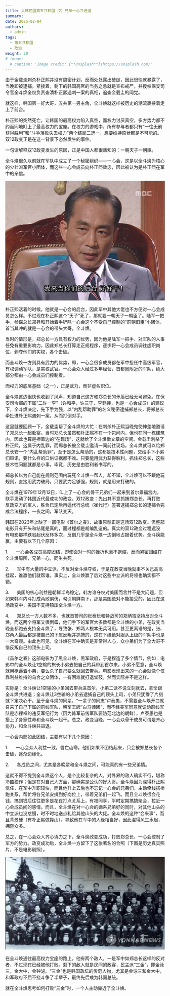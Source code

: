```yaml
---
title: 大韩民国第五共和国（2）兄弟一心共进退
summary: 
date: 2025-02-04
authors:
  - admin
tags:
  - 第五共和国
  - 政治
weight: 20
# image:
  # caption: 'Image credit: [**Unsplash**](https://unsplash.com)'
---
```


由于金载圭刺杀朴正熙并没有周密计划，反而处处露出破绽，因此很快就暴露了，当晚即被逮捕。紧接着，剩下的韩国高官的当务之急就是宣布戒严，并授权保安司令官全斗焕全权负责查清朴正熙遇刺一案的真相，追查金载圭的同党。

就这样，韩国第一好大哥，五共第一男主角，全斗焕就这样被历史的潮流裹挟着走上了前台。

朴正熙的突然死亡，让韩国的最高权力陷入真空，而权力讨厌真空，多方势力都不约而同地盯上了最高权力的宝座。在权力的游戏中，所有参与者都只有“一往无前获得胜利”和“斗争落败失去权力”两个结局二选一，想要维持原状都是不可能的。双12政变正是在这一背景下必然发生的事件。

一句话解释双12政变发生的原因，正是中国人都很熟知的：一朝天子一朝臣。

全斗焕很久以前就在军队中成立了一个秘密组织——一心会，这是以全斗焕为核心的少壮派军官小团体，而这些一心会成员向朴正熙效忠，因此被认为是朴正熙在军中的亲信。

![](pzx2.jpg)

朴正熙活着的时候，他就是一心会的后台，因此军中其他大佬也不方便对一心会成员怎么样。不过现在朴正熙这个“天子”死了，那就要一朝天子一朝臣了。陆军一把手，参谋总长郑昇和开始着手铲除一心会这个不受自己控制的“前朝旧臣”小团体，首当其冲的就是一心会的带头大哥，全斗焕。

当时的情形是，郑总长一方具有权力的优势，因为他是陆军一把手，对军队的人事任免有重要影响力，因此郑总长打算走正规程序，逐步将一心会成员调往虚职岗位，剥夺他们的实权，各个击破。

而全斗焕一方则具有武力的优势，即，一心会很多成员都在军中担任中高级军官，有权调动军队，是实权武官。一心会众人经过多年经营，首都圈附近的军队，绝大部分都由一心会成员们控制着。

而权力的底层基础（之一），正是武力，而非虚名职位。

全斗焕这边很快也收到了风声，知道自己这方和郑总长的矛盾已经无可避免。在保安司令部的下属“二许一李”（许和平，许三守，李鹤捧，也是一心会成员）的建议下，全斗焕决定，先下手为强，以“内乱帮助罪”的名义秘密逮捕郑总长，将郑总长牵扯进朴正熙遇刺一案，从而打倒对手。

这里就要回顾一下，金载圭帮了全斗焕的大忙：在刺杀朴正熙当晚鬼使神差地邀请了郑总长一起赴宴。当时郑总长虽然和朴正熙不在一个包间内，但也在同一栋建筑内，因此也算是擦着边的“在现场”，这就给了全斗焕做文章的空间。金载圭刺杀了朴正熙，这属于内乱罪，而郑总长被金载圭邀请一同前往现场，全斗焕就可以给郑总长安一个“内乱帮助罪”，至于是怎么帮助的，这都是技术性问题，交给手下小弟们审讯，要什么样的口供证据都不难。只要能用武力获得胜利，抓住郑总长，这些技术性问题就都是小事。毕竟，历史是由胜利者书写的。

郑总长以为自己能在规则范围内玩死全斗焕一帮人，却不知，全斗焕可以不跟他玩规则，直接用武力破局。只要武力足够强，规则，就是用来打破的。

全斗焕在1979年12月12日，叫上了一心会的骨干兄弟们一起来到首尔景福宫内，联手发动了韩国近代最成功的政变，双12政变：先出其不意抓捕郑总长，再打败反政变方的军人，胜负已定后再逼代行总统（崔代行）签署逮捕郑总长的逮捕令完成合法程序，一夜之间，军队变天。

韩国在2023年上映了一部电影《首尔之春》，故事原型正是这场双12政变。但整部电影只有开头和结尾是真的，而过程都是胡编乱造的。真实的双12政变过程远没有电影那样跌宕起伏反转多次，反倒几乎是全斗焕一边倒地占据着优势。全斗焕能赢，主要有以下几个原因：

1.      一心会各成员高度团结，即使面对一时的挫折也毫不退缩，反而紧密团结在全斗焕周围，兄弟一心，同生共死。

2.      军中有大量的中立派，不反对全斗焕夺权，于是在政变当晚就事不关己高高挂起，谁赢他们就帮谁。事实上，全斗焕赢了后对这些中立派的将领也确实都不错。

3.      美国的核心利益是朝鲜半岛稳定，韩方谁夺权对美国而言并不是大问题，但如果韩军内斗打成两败俱伤，勾引朝鲜南下，那是美国绝对不能接受的。因此在这场政变中，美国不支持镇压全斗焕一方。

4.      郑总长一方人数不多，也就首警司的张泰玩和特战司的郑炳宙坚持反对全斗焕，而这两个将军又很倒霉，他们手下的军官大多数都是全斗焕的小弟，在政变当晚全都跑去支持全斗焕了，导致张、郑两人根本无兵可用。甚至更离谱的是，张、郑两人最后都是被自己的下属反叛并抓捕的，这在下级绝对服从上级的军队中也是一大奇观。由此也可见，全斗焕在军中确实是非常得人心，众小弟们为了全大哥不惜反叛自己的顶头上司。

《首尔之春》这部电影为了黑全斗焕，黑军政府，于是捏造了多个情节，例如：电影中的全斗焕让1空输的旅长小弟去把自己的兵带到首尔来，小弟不愿意，全斗焕就用枪逼着小弟，要么杀了自己要么就回去带兵。电影表现出来的一心会就像个仅靠利益维持的乌合之众团体，一有困难就打退堂鼓，然而实际并不是这样。

实际是：全斗焕让1空输的小弟回去带兵进首尔，小弟二话不说立刻就去，拿命跟全斗焕共进退；全斗焕让3空输的小弟去逮捕自己的顶头上司，小弟只犹豫了片刻就下定决心干。至于全斗焕的同辈，“一辈子的同志”卢泰愚，不需要全斗焕开口就召来了自己下属的前线军队，韩军王牌“白马师团”，而不经美军同意就调动前线军队是赤裸裸的违反军纪行为（因为韩军前线军队要防范北边的朝鲜），卢泰愚也是搭上了身家性命和全斗焕一起干。总之，政变当晚，一心会众骨干成员可谓是齐心协力，和全斗焕共进退。

一心会内部如此团结，主要有以下几个原因：

1.      一心会众人利益一致，唇亡齿寒。他们如果不团结起来，只会被郑总长各个击破，逐渐边缘化。

2.      各成员之间，尤其是各晚辈和全斗焕之间，可能真的有一些兄弟情。

这就不得不提到全斗焕这个人，是个比较复杂的人，对外界的敌人确实不行，堪称冷酷狡诈；但是在对自己人方面，那确实是公认的好大哥。全斗焕因为深得朴正熙信任，在军中升职较快，而且他升上去后也不忘记一心会的兄弟们，主动牵线搭桥跑关系，帮忙将各兄弟安排到好岗位上，带着兄弟们一起飞。而且全斗焕很会花钱，搞到钱后往往更多是花在打点关系上，有福同享，平时定期搞搞聚会，拉近一心会成员间的感情。而且，全斗焕在对一心会的嫡系兄弟好的同时，对其他山头的中立派也没怠慢，时不时地送点礼给其他山头的大佬。全斗焕的这种“会来事”，而且背景硬（有朴正熙做靠山），导致他在军中的人缘相当好，因此混得风生水起，拥趸众多。

总之，在一心会众人齐心协力之下，全斗焕政变成功，打败郑总长，一心会控制了军方的势力。政变成功后，全斗焕一方留下了这张著名的合照（下图是历史真实照片，不是电影剧照）。

![](featured.jpg)

在全斗焕通往最高权力宝座的路上，他有两个敌人，一是军中如郑总长这样的反对者，不过现在已经被他打败。剩下的敌人就是民间的政客，民主派“三金”，即金泳三，金大中，金钟泌。“三金”也是韩国政坛的传奇人物，尤其是金泳三和金大中，和军政府不屈不挠斗争了半辈子，最终先后成为韩国总统。

就在全斗焕思考如何打败“三金”时，一个人主动靠近了全斗焕。

